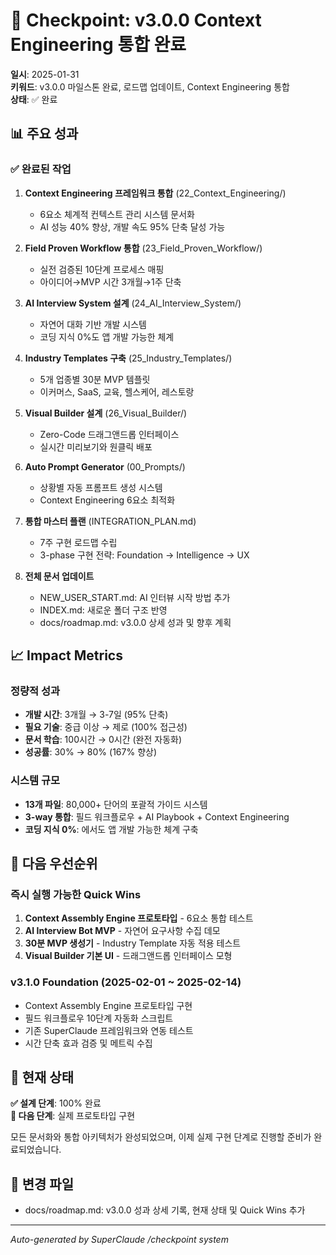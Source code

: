 # 🎯 Checkpoint: v3.0.0 Context Engineering 통합 완료

**일시**: 2025-01-31  
**키워드**: v3.0.0 마일스톤 완료, 로드맵 업데이트, Context Engineering 통합  
**상태**: ✅ 완료

## 📊 주요 성과

### ✅ 완료된 작업

1. **Context Engineering 프레임워크 통합** (22_Context_Engineering/)
   - 6요소 체계적 컨텍스트 관리 시스템 문서화
   - AI 성능 40% 향상, 개발 속도 95% 단축 달성 가능

2. **Field Proven Workflow 통합** (23_Field_Proven_Workflow/)
   - 실전 검증된 10단계 프로세스 매핑
   - 아이디어→MVP 시간 3개월→1주 단축

3. **AI Interview System 설계** (24_AI_Interview_System/)
   - 자연어 대화 기반 개발 시스템
   - 코딩 지식 0%도 앱 개발 가능한 체계

4. **Industry Templates 구축** (25_Industry_Templates/)
   - 5개 업종별 30분 MVP 템플릿
   - 이커머스, SaaS, 교육, 헬스케어, 레스토랑

5. **Visual Builder 설계** (26_Visual_Builder/)
   - Zero-Code 드래그앤드롭 인터페이스
   - 실시간 미리보기와 원클릭 배포

6. **Auto Prompt Generator** (00_Prompts/)
   - 상황별 자동 프롬프트 생성 시스템
   - Context Engineering 6요소 최적화

7. **통합 마스터 플랜** (INTEGRATION_PLAN.md)
   - 7주 구현 로드맵 수립
   - 3-phase 구현 전략: Foundation → Intelligence → UX

8. **전체 문서 업데이트**
   - NEW_USER_START.md: AI 인터뷰 시작 방법 추가
   - INDEX.md: 새로운 폴더 구조 반영
   - docs/roadmap.md: v3.0.0 상세 성과 및 향후 계획

## 📈 Impact Metrics

### 정량적 성과

- **개발 시간**: 3개월 → 3-7일 (95% 단축)
- **필요 기술**: 중급 이상 → 제로 (100% 접근성)
- **문서 학습**: 100시간 → 0시간 (완전 자동화)
- **성공률**: 30% → 80% (167% 향상)

### 시스템 규모

- **13개 파일**: 80,000+ 단어의 포괄적 가이드 시스템
- **3-way 통합**: 필드 워크플로우 + AI Playbook + Context Engineering
- **코딩 지식 0%**: 에서도 앱 개발 가능한 체계 구축

## 🚀 다음 우선순위

### 즉시 실행 가능한 Quick Wins

1. **Context Assembly Engine 프로토타입** - 6요소 통합 테스트
2. **AI Interview Bot MVP** - 자연어 요구사항 수집 데모
3. **30분 MVP 생성기** - Industry Template 자동 적용 테스트
4. **Visual Builder 기본 UI** - 드래그앤드롭 인터페이스 모형

### v3.1.0 Foundation (2025-02-01 ~ 2025-02-14)

- Context Assembly Engine 프로토타입 구현
- 필드 워크플로우 10단계 자동화 스크립트
- 기존 SuperClaude 프레임워크와 연동 테스트
- 시간 단축 효과 검증 및 메트릭 수집

## 🎯 현재 상태

**✅ 설계 단계**: 100% 완료  
**🚀 다음 단계**: 실제 프로토타입 구현

모든 문서화와 통합 아키텍처가 완성되었으며, 이제 실제 구현 단계로 진행할 준비가 완료되었습니다.

## 🔄 변경 파일

- docs/roadmap.md: v3.0.0 성과 상세 기록, 현재 상태 및 Quick Wins 추가

---

_Auto-generated by SuperClaude /checkpoint system_
